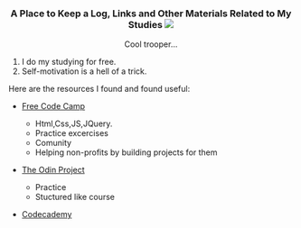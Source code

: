 <h3 align="center"> 
A Place to Keep a Log, Links and Other Materials Related to My Studies
<img src="http://octodex.github.com/images/stormtroopocat.jpg" alt-text="stormtroopet github logo ocopus">
</h3>
<p align="center">Cool trooper...</p>

1) I do my studying for free.
2) Self-motivation is a hell of a trick.

Here are the resources I found and found useful:

- [Free Code Camp](https://www.freecodecamp.org)
  - Html,Css,JS,JQuery.
  - Practice excercises
  - Comunity
  - Helping non-profits by building projects for them
  
- [The Odin Project](https://www.theodinproject.com)
  - Practice
  - Stuctured like course
- [Codecademy](https://www.codecademy.com)
